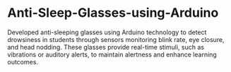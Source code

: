 # Anti-Sleep-Glasses-using-Arduino
Developed anti-sleeping glasses using Arduino technology to detect drowsiness in students through sensors monitoring blink rate, eye closure, and head nodding. These glasses provide real-time stimuli, such as vibrations or auditory alerts, to maintain alertness and enhance learning outcomes.
